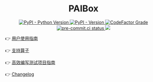 <div align="center">

# PAIBox

</div>

<p align="center">
    <a href="https://github.com/PAICookers/PAIBox/blob/master/pyproject.toml">
        <img alt="PyPI - Python Version" src="https://img.shields.io/pypi/pyversions/paibox">
    </a>
    <a href="https://pypi.org/project/paibox/">
        <img alt="PyPI - Version" src="https://img.shields.io/pypi/v/paibox?color=pink">
    </a>
    <a href="https://www.codefactor.io/repository/github/PAICookers/PAIBox">
        <img alt="CodeFactor Grade" src="https://img.shields.io/codefactor/grade/github/PAICookers/PAIBox?color=orange">
    </a>
    <a href="https://results.pre-commit.ci/latest/github/PAICookers/PAIBox/master">
        <img alt="pre-commit.ci status" src="https://results.pre-commit.ci/badge/github/PAICookers/PAIBox/master.svg">
    </a>
    <a href="https://codecov.io/gh/PAICookers/PAIBox" >
        <img src="https://codecov.io/gh/PAICookers/PAIBox/branch/master/graph/badge.svg?token=949SKVGRMC"/>
    </a>
</p>

👉 [用户使用指南](docs/Guide-of-PAIBox.md)

👉 [支持算子](docs/Support-Ops.md)

👉 [高效编写测试项目指南](docs/Guide-of-Test.md)

👉 [Changelog](./CHANGELOG.md)
